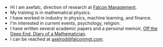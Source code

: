 - Hi I am axefalc, direction of research at [Falcon Management](https://www.falconmgt.com).
- My training is in mathematical physics.
- I have worked in industry in physics, machine learning, and finance.
- I'm interested in current events, psychology, religion.
- I have written several academic papers and a personal memoir, [Off the Deep End, Diary of a Mathematician](https://www.amazon.com/Off-Deep-End-Diary-Mathematician/dp/0988243806).
- I can be reached at axelrod@falconmgt.com.

<!---
axefalc/axefalc is a ✨ special ✨ repository because its `README.md` (this file) appears on your GitHub profile.
You can click the Preview link to take a look at your changes.
--->
